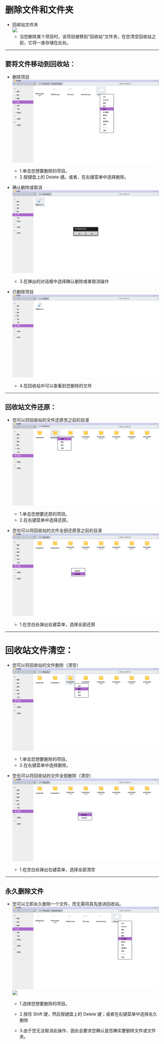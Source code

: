 # 删除文件和文件夹

- 回收站文件夹  
![](../pic/soft/recycle.png)
  - 当您删除某个项目时，该项目被移到“回收站”文件夹，在您清空回收站之前，它将一直存储在此处。

***
## 要将文件移动到回收站：

- 删除项目
![](../pic/soft/deletefile.png)
  - 1.单击您想要删除的项目。
  - 2.按键盘上的 Delete 键。或者，在右键菜单中选择删除。

- 确认删除或取消
![](../pic/soft/deletefile1.png)
  - 3.在弹出的对话框中选择确认删除或者取消操作

- 已删除项目
![](../pic/soft/recycle1.png)
  - 4.在回收站中可以查看到您删除的文件

***
## 回收站文件还原：
- 您可以将回收站的文件还原至之前的目录
![](../pic/soft/singlerestore.png)

  - 1.单击您想要还原的项目。
  - 2.在右键菜单中选择还原。

- 您也可以将回收站的文件全部还原至之前的目录
![](../pic/soft/allrestore.png)

  - 1.在空白处弹出右键菜单，选择全部还原
***
# 回收站文件清空：
- 您可以将回收站的文件删除（清空）
![](../pic/soft/singleempty.png)

  - 1.单击您想要删除的项目。
  - 2.在右键菜单中选择删除。
 
- 您也可以将回收站的文件全部删除（清空）
![](../pic/soft/allempty.png)

  - 1.在空白处弹出右键菜单，选择全部清空
***
## 永久删除文件

- 您可以立即永久删除一个文件，而无需将其先放进回收站。
![](../pic/soft/deletefilepermanent.png)
![](../pic/soft/deleteforce.png)

  - 1.选择您想要删除的项目。

  - 2.按住 Shift 键，然后按键盘上的 Delete 键；或者在右键菜单中选择永久删除
 
  - 3.由于您无法取消此操作，因此会要求您确认是否确实要删除文件或文件夹。

